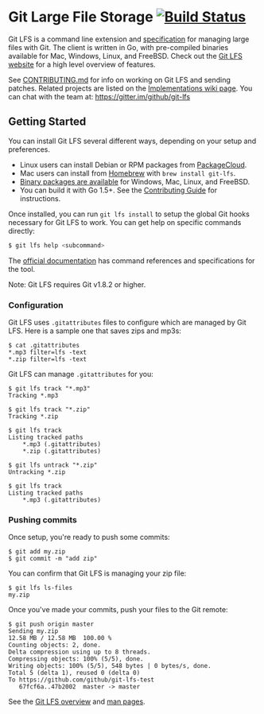 # Git Large File Storage [![Build Status](https://travis-ci.org/github/git-lfs.svg?branch=master)](https://travis-ci.org/github/git-lfs)

Git LFS is a command line extension and [specification](docs/spec.md) for
managing large files with Git. The client is written in Go, with pre-compiled
binaries available for Mac, Windows, Linux, and FreeBSD. Check out the
[Git LFS website][page] for a high level overview of features.

See [CONTRIBUTING.md](CONTRIBUTING.md) for info on working on Git LFS and
sending patches. Related projects are listed on the [Implementations wiki
page][impl]. You can chat with the team at: https://gitter.im/github/git-lfs

[page]: https://git-lfs.github.com/
[impl]: https://github.com/github/git-lfs/wiki/Implementations

## Getting Started

You can install Git LFS several different ways, depending on your setup and
preferences.

* Linux users can install Debian or RPM packages from [PackageCloud](https://packagecloud.io/github/git-lfs).
* Mac users can install from [Homebrew](https://github.com/Homebrew/homebrew) with `brew install git-lfs`.
* [Binary packages are available][rel] for Windows, Mac, Linux, and FreeBSD.
* You can build it with Go 1.5+. See the [Contributing Guide](./CONTRIBUTING.md) for instructions.

Once installed, you can run `git lfs install` to setup the global Git hooks
necessary for Git LFS to work. You can get help on specific commands directly:

```bash
$ git lfs help <subcommand>
```

The [official documentation](docs) has command references and specifications for
the tool.

Note: Git LFS requires Git v1.8.2 or higher.

[rel]: https://github.com/github/git-lfs/releases

### Configuration

Git LFS uses `.gitattributes` files to configure which are managed by Git LFS.
Here is a sample one that saves zips and mp3s:

    $ cat .gitattributes
    *.mp3 filter=lfs -text
    *.zip filter=lfs -text

Git LFS can manage `.gitattributes` for you:

    $ git lfs track "*.mp3"
    Tracking *.mp3

    $ git lfs track "*.zip"
    Tracking *.zip

    $ git lfs track
    Listing tracked paths
        *.mp3 (.gitattributes)
        *.zip (.gitattributes)

    $ git lfs untrack "*.zip"
    Untracking *.zip

    $ git lfs track
    Listing tracked paths
        *.mp3 (.gitattributes)

### Pushing commits

Once setup, you're ready to push some commits:

    $ git add my.zip
    $ git commit -m "add zip"

You can confirm that Git LFS is managing your zip file:

    $ git lfs ls-files
    my.zip

Once you've made your commits, push your files to the Git remote:

    $ git push origin master
    Sending my.zip
    12.58 MB / 12.58 MB  100.00 %
    Counting objects: 2, done.
    Delta compression using up to 8 threads.
    Compressing objects: 100% (5/5), done.
    Writing objects: 100% (5/5), 548 bytes | 0 bytes/s, done.
    Total 5 (delta 1), reused 0 (delta 0)
    To https://github.com/github/git-lfs-test
       67fcf6a..47b2002  master -> master

See the [Git LFS overview](https://github.com/github/git-lfs/tree/master/docs)
and [man pages](https://github.com/github/git-lfs/tree/master/docs/man).
